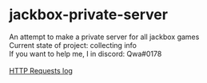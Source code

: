 # jackbox-private-server
An attempt to make a private server for all jackbox games<br />
Current state of project: collecting info<br />
If you want to help me, I in discord: Qwa#0178<br />
<br />
[HTTP Requests log](https://github.com/smpial/jackbox-private-server/blob/main/http_requests.txt)
